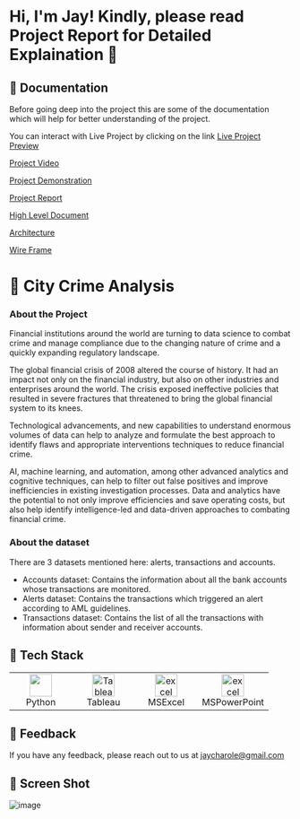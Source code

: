 # Hi, I'm Jay! Kindly, please read Project Report for Detailed Explaination 👋

## 🚀 Documentation

Before going deep into the project this are some of the documentation which will help for better understanding of the project. 

You can interact with Live Project by clicking on the link [Live Project Preview](https://linktodocumentation) 

[Project Video](https://linktodocumentation)

[Project Demonstration](https://linktodocumentation)

[Project Report](https://github.com/Jaycharole/Financial-Crime/blob/main/Documentation/Financial%20Crime%20Report.pdf)

[High Level Document](https://github.com/Jaycharole/Financial-Crime/blob/main/Documentation/Financial%20Crime%20-%20High%20Level%20Document%20(HLD).pdf)

[Architecture](https://github.com/Jaycharole/Financial-Crime/blob/main/Documentation/Financial%20Crime%20Analysis%20-%20Architecture.pdf)

[Wire Frame](https://github.com/Jaycharole/Financial-Crime/blob/main/Documentation/Wireframe.PNG)

# 🚀 City Crime Analysis

### About the Project

Financial institutions around the world are turning to data science to combat crime and manage compliance due to the changing nature of crime and a quickly expanding regulatory landscape.

The global financial crisis of 2008 altered the course of history. It had an impact not only on the financial industry, but also on other industries and enterprises around the world. The crisis exposed ineffective policies that resulted in severe fractures that threatened to bring the global financial system to its knees.

Technological advancements, and new capabilities to understand enormous volumes of data can help to analyze and formulate the best approach to identify flaws and appropriate interventions techniques to reduce financial crime.

AI, machine learning, and automation, among other advanced analytics and cognitive techniques, can help to filter out false positives and improve inefficiencies in existing investigation processes. Data and analytics have the potential to not only improve efficiencies and save operating costs, but also help identify intelligence-led and data-driven approaches to combating financial crime.

### About the dataset

There are 3 datasets mentioned here: alerts, transactions and accounts.

- Accounts dataset: Contains the information about all the bank accounts whose transactions are monitored.
- Alerts dataset: Contains the transactions which triggered an alert according to AML guidelines.
- Transactions dataset: Contains the list of all the transactions with information about sender and receiver accounts.


## 🚀 Tech Stack

<table align="center">
  <tr>
    <td align="center" width="96">
     <a href="#" target="_blank">
      <img loading="lazy" src="https://upload.wikimedia.org/wikipedia/commons/thumb/c/c3/Python-logo-notext.svg/2048px-Python-logo-notext.svg.png" width="40" height="40"/> 
    </a>
    <br/>Python
   </td>
   <td align="center" width="96">
      <a href="#">
        <a href="https://www.python.org" target="_blank"> <img loading="lazy" src="https://sybyl.com/wp-content/uploads/2019/11/Tableau-Logo-for-website.jpg" alt="Tableau" width="40" height="40"/>
      </a>
      <br>Tableau
    </td>
   <td align="center" width="96">
    <a href="#" target="_blank"> 
     <img loading="lazy" src="https://webobjects2.cdw.com/is/image/CDW/5300125?$product-main$" alt="excel" width="40" height="40"/>
    </a>
    <br/>MSExcel
   </td>
   <td align="center" width="96">
      <a href="#">
        <a href="https://www.python.org" target="_blank"> <img loading="lazy" src="https://i.pcmag.com/imagery/reviews/00InVWTsLrQWxxCpsQMKFcl-5.1569482071.fit_scale.size_760x427.jpg" alt="excel" width="40" height="40"/>
      </a>
      <br>MSPowerPoint
    </td>
  </tr>
</table>



## 🚀 Feedback

If you have any feedback, please reach out to us at jaycharole@gmail.com

## 🚀 Screen Shot

![image](https://user-images.githubusercontent.com/49811782/172948991-e163e36f-fb0e-4028-8bae-788a17c91f67.png)




